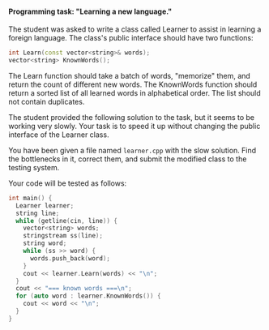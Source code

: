 #### Programming task: "Learning a new language." ####

The student was asked to write a class called Learner to assist in learning a foreign language. The class's public interface should have two functions:

```cpp
int Learn(const vector<string>& words);
vector<string> KnownWords();
```

The Learn function should take a batch of words, "memorize" them, and return the count of different new words. The KnownWords function should return a sorted list of all learned words in alphabetical order. The list should not contain duplicates.

The student provided the following solution to the task, but it seems to be working very slowly. Your task is to speed it up without changing the public interface of the Learner class.

You have been given a file named `learner.cpp` with the slow solution. Find the bottlenecks in it, correct them, and submit the modified class to the testing system.

Your code will be tested as follows:

```cpp
int main() {
  Learner learner;
  string line;
  while (getline(cin, line)) {
    vector<string> words;
    stringstream ss(line);
    string word;
    while (ss >> word) {
      words.push_back(word);
    }
    cout << learner.Learn(words) << "\n";
  }
  cout << "=== known words ===\n";
  for (auto word : learner.KnownWords()) {
    cout << word << "\n";
  }
}
```